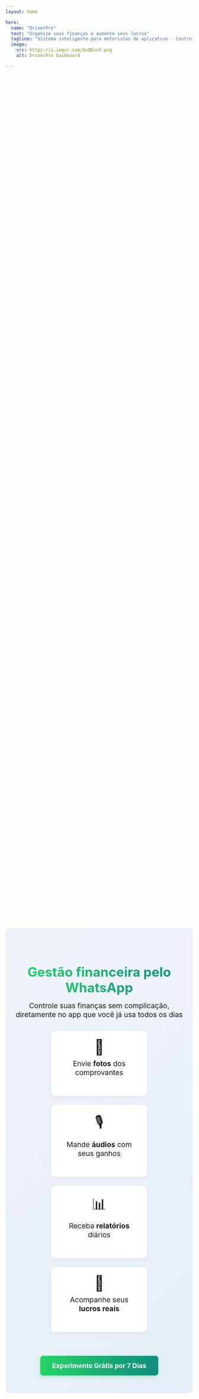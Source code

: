 ```yaml
---
layout: home

hero:
  name: "DriverPro"
  text: "Organize suas finanças e aumente seus lucros"
  tagline: "Sistema inteligente para motoristas de aplicativo - Controle total pelo WhatsApp!"
  image:
    src: https://i.imgur.com/GuQExvV.png
    alt: DriverPro Dashboard

---
```


<script setup>
import { ref, onMounted } from 'vue'

// Estado para o modal de imagem e vídeos
const activeImage = ref(null)
const isModalOpen = ref(false)
const zoomLevel = ref(1)
const isFullscreen = ref(false)
const isDragging = ref(false)
const dragStart = ref({ x: 0, y: 0 })
const imagePosition = ref({ x: 0, y: 0 })

// Verificar se estamos no navegador
const isBrowser = typeof window !== 'undefined' && typeof document !== 'undefined'

// Verificar se estamos na versão compilada (dist)
const isDistVersion = isBrowser && window.location.href.includes('/dist/')

// Função para abrir o modal de imagem
function openImageModal(imageUrl) {
  if (!isBrowser) return
  
  activeImage.value = imageUrl
  isModalOpen.value = true
  document.body.style.overflow = 'hidden' // Impede rolagem
  zoomLevel.value = 1 // Reset zoom level
  isFullscreen.value = false // Reset fullscreen state
  imagePosition.value = { x: 0, y: 0 } // Reset da posição da imagem
}

// Função para fechar o modal de imagem
function closeImageModal() {
  if (!isBrowser) return
  
  isModalOpen.value = false
  document.body.style.overflow = '' // Restaura rolagem
  if (document.fullscreenElement) {
    document.exitFullscreen()
  }
}

// Funções para arrastar a imagem (pan)
function startDrag(event) {
  if (!isBrowser || zoomLevel.value <= 1) return // Não arrastar quando não está com zoom
  
  isDragging.value = true
  const pageX = event.pageX || event.touches?.[0].pageX
  const pageY = event.pageY || event.touches?.[0].pageY
  
  dragStart.value = { 
    x: pageX - imagePosition.value.x, 
    y: pageY - imagePosition.value.y 
  }
  
  // Mudar o cursor
  event.target.style.cursor = 'grabbing'
}

function doDrag(event) {
  if (!isBrowser || !isDragging.value) return
  
  const pageX = event.pageX || event.touches?.[0].pageX
  const pageY = event.pageY || event.touches?.[0].pageY
  
  // Calcular a nova posição
  imagePosition.value = {
    x: pageX - dragStart.value.x,
    y: pageY - dragStart.value.y
  }
  
  // Prevenir seleção de texto durante o arrasto
  event.preventDefault()
}

function stopDrag(event) {
  if (!isBrowser || !isDragging.value) return
  
  isDragging.value = false
  
  // Restaurar o cursor
  if (event.target) {
    event.target.style.cursor = 'grab'
  }
}

// Função para aumentar o zoom
function zoomIn() {
  if (zoomLevel.value < 3) {
    zoomLevel.value += 0.5
  }
}

// Função para diminuir o zoom
function zoomOut() {
  if (zoomLevel.value > 0.5) {
    zoomLevel.value -= 0.5
    
    // Se voltar para zoom normal, resetar a posição
    if (zoomLevel.value <= 1) {
      imagePosition.value = { x: 0, y: 0 }
    }
  }
}

// Função para resetar o zoom
function resetZoom() {
  zoomLevel.value = 1
  imagePosition.value = { x: 0, y: 0 }
}

// Função para alternar o modo de tela cheia
function toggleFullscreen() {
  if (!isBrowser) return

  if (!document.fullscreenElement) {
    const modalElement = document.querySelector('.image-modal')
    if (modalElement) {
      modalElement.requestFullscreen().catch(err => {
        console.error(`Erro ao tentar entrar em tela cheia: ${err.message}`)
      })
    }
    isFullscreen.value = true
  } else {
    document.exitFullscreen()
    isFullscreen.value = false
  }
}

// Configurar animações de rolagem
function setupScrollAnimations() {
  if (!isBrowser) return
  
  const observer = new IntersectionObserver((entries) => {
    entries.forEach(entry => {
      if (entry.isIntersecting) {
        entry.target.classList.add('animated')
      }
    })
  }, { threshold: 0.1 })

  document.querySelectorAll('.animate-on-scroll').forEach((el) => {
    observer.observe(el)
  })
}

// Carregar screenshots
function setupScreenshots() {
  if (!isBrowser) return
  
  // Apenas aplicar na versão publicada
  if (window.location.href.includes('/dist/') || document.location.pathname === '/' || document.location.pathname === '/index.html') {
    // Mapeamento das seções para URLs de imagens
    const screenshotUrls = {
      dashboard: 'https://i.imgur.com/jnaXVt6.png',
      lancamentos: 'https://i.imgur.com/OmB12bG.png',
      metas: 'https://i.imgur.com/mUW76mn.png'
    }
    
    // Selecionar todos os contêineres de screenshot
    const containers = document.querySelectorAll('.screenshot-container[data-section]')
    
    // Para cada contêiner, verificar a seção e adicionar a imagem correspondente
    containers.forEach(container => {
      const section = container.getAttribute('data-section')
      if (screenshotUrls[section]) {
        // Limpar o contêiner
        container.innerHTML = ''
        
        // Criar e adicionar a imagem
        const img = document.createElement('img')
        img.src = screenshotUrls[section]
        img.alt = `Screenshot da seção ${section}`
        img.loading = 'lazy'
        container.appendChild(img)
        
        // Adicionar a classe has-image
        container.classList.add('has-image')
        
        // Adicionar evento de clique para abrir o modal
        container.addEventListener('click', () => {
          openImageModal(screenshotUrls[section])
        })
      }
    })
  }
}

// Função para configurar vídeos responsivos
function setupResponsiveVideos() {
  if (!isBrowser) return
  
  const videoContainers = document.querySelectorAll('.video-container')
  
  videoContainers.forEach(container => {
    const iframe = container.querySelector('iframe')
    if (iframe) {
      // Ajustar tamanho baseado na proporção do vídeo
      const videoType = iframe.getAttribute('data-video-type')
      if (videoType === 'short') {
        // Implementação segura
      }
    }
  })
}

// Função para carregar a imagem do hero
function loadSavedHeroImage() {
  if (!isBrowser) return
  
  // Na versão dist, sempre usar a imagem fixa do hero
  if (window.location.href.includes('/dist/') || document.location.pathname === '/' || document.location.pathname === '/index.html') {
    setTimeout(() => {
      const heroImage = document.querySelector('.VPImage.image-src')
      if (heroImage) {
        heroImage.src = 'https://i.imgur.com/GuQExvV.png'
      }
    }, 500)
    return
  }
  
  try {
    const savedHeroImage = localStorage.getItem('hero_image')
    if (savedHeroImage) {
      try {
        // Tentar analisar como JSON primeiro (formato novo)
        const heroData = JSON.parse(savedHeroImage)
        // Atualizar imagem do hero
        setTimeout(() => {
          const heroImage = document.querySelector('.VPImage.image-src')
          if (heroImage) {
            heroImage.src = heroData.url
          }
        }, 500) // Pequeno delay para garantir que o DOM está pronto
      } catch (e) {
        // Formato antigo - apenas a URL
        setTimeout(() => {
          const heroImage = document.querySelector('.VPImage.image-src')
          if (heroImage) {
            heroImage.src = savedHeroImage
          }
        }, 500)
      }
    }
  } catch (e) {
    // Ignora erros
  }
}

// Na inicialização do componente
onMounted(() => {
  if (!isBrowser) return
  
  // Setup para animações de rolagem
  setupScrollAnimations()
  
  // Carregar e mostrar screenshots
  setupScreenshots()
  
  // Fechar o modal com ESC
  document.addEventListener('keydown', e => {
    if (e.key === 'Escape' && isModalOpen.value) {
      closeImageModal()
    }
  })
  
  // Configurar os iframes dos vídeos responsivamente
  setupResponsiveVideos()
  
  // Carregar a imagem do hero salva no localStorage
  loadSavedHeroImage()
})
</script>

<style>
/* Estilos para animações de scroll */
.animate-on-scroll {
  opacity: 0;
  transform: translateY(20px);
  transition: all 0.6s ease-out;
}

.animate-on-scroll.show {
  opacity: 1;
  transform: translateY(0);
}

@media (prefers-reduced-motion: reduce) {
  .animate-on-scroll {
    transition: none;
  }
}

/* Ajuste da imagem do hero */
:root {
  --vp-home-hero-image-background-image: linear-gradient(-45deg, #3451b2 50%, #4f74ff 50%);
  --vp-home-hero-image-filter: blur(40px);
}

.VPHomeHero .container {
  display: flex;
  flex-direction: row;
  align-items: center;
  justify-content: space-between;
  gap: 2rem;
}

.VPHomeHero .main {
  max-width: 40%;
  flex: 1;
}

.VPHomeHero .image {
  max-width: 60%;
  flex: 1;
  position: relative;
}

.VPHomeHero .image-container {
  max-width: 100%;
  height: auto;
}

.VPHomeHero .image-src {
  max-width: 100%;
  height: auto;
  border-radius: 12px;
  box-shadow: 0 8px 24px rgba(0, 0, 0, 0.15);
}

@media (max-width: 960px) {
  .VPHomeHero .container {
    flex-direction: column;
  }
  
  .VPHomeHero .main {
    max-width: 100%;
    text-align: center;
  }
  
  .VPHomeHero .image {
    max-width: 80%;
    margin-top: 2rem;
  }
}

/* Estilos para seções */
.section {
  padding: 4rem 0;
  scroll-margin-top: 4rem;
}

.container {
  max-width: 1200px;
  margin: 0 auto;
  padding: 0 1rem;
}

/* Estilos para cards de recursos */
.feature-grid {
  display: grid;
  grid-template-columns: repeat(auto-fit, minmax(300px, 1fr));
  gap: 2rem;
  margin: 2rem 0;
}

.feature-card {
  padding: 2rem;
  border-radius: 0.5rem;
  background: var(--vp-c-bg-soft);
  border: 1px solid var(--vp-c-divider);
  transition: transform 0.3s, box-shadow 0.3s;
}

.feature-card:hover {
  transform: translateY(-5px);
  box-shadow: 0 8px 16px rgba(0, 0, 0, 0.1);
}

/* Ícone do WhatsApp para o card de lançamentos */
.whatsapp-icon-feature {
  display: inline-flex;
  width: 40px;
  height: 40px;
  background-color: #25D366;
  border-radius: 10px;
  align-items: center;
  justify-content: center;
  margin-right: 10px;
  box-shadow: 0 3px 10px rgba(37, 211, 102, 0.3);
}

.whatsapp-icon-feature svg {
  width: 24px;
  height: 24px;
}

/* Ícone do Calendário para o card de lançamentos */
.calendar-icon-feature {
  display: inline-flex;
  width: 40px;
  height: 40px;
  background-color: #4F74FF;
  border-radius: 10px;
  align-items: center;
  justify-content: center;
  margin-right: 10px;
  box-shadow: 0 3px 10px rgba(79, 116, 255, 0.3);
}

.calendar-icon-feature svg {
  width: 24px;
  height: 24px;
}

/* Estilos para contêineres de screenshots */
.screenshot-container {
  border-radius: 8px;
  overflow: hidden;
  margin: 1rem 0;
  background: var(--vp-c-bg-soft);
  border: 1px solid var(--vp-c-divider);
  position: relative;
  min-height: 200px;
  display: flex;
  align-items: center;
  justify-content: center;
  cursor: pointer;
  transition: transform 0.3s, box-shadow 0.3s;
}

.screenshot-container:hover {
  transform: translateY(-5px);
  box-shadow: 0 8px 16px rgba(0, 0, 0, 0.1);
}

.screenshot-container img {
  width: 100%;
  display: block;
  transition: transform 0.3s;
}

.screenshot-container:hover img {
  transform: scale(1.05);
}

.screenshot-container::after {
  content: "Clique para ampliar";
  position: absolute;
  inset: 0;
  display: flex;
  align-items: center;
  justify-content: center;
  background: rgba(0, 0, 0, 0.5);
  color: white;
  font-weight: 500;
  opacity: 0;
  transition: opacity 0.3s;
}

.screenshot-container:hover::after {
  opacity: 1;
}

.screenshot-container:not(.has-image)::after {
  content: "Sem imagem disponível";
  opacity: 1;
  background: transparent;
  color: var(--vp-c-text-2);
}

/* Modal de imagem */
.image-modal {
  position: fixed;
  inset: 0;
  z-index: 9999;
  background: rgba(0, 0, 0, 0.9);
  display: flex;
  align-items: center;
  justify-content: center;
  opacity: 0;
  visibility: hidden;
  transition: opacity 0.3s, visibility 0.3s;
  padding: 1rem;
  box-sizing: border-box;
  overflow: hidden;
}

.image-modal.active {
  opacity: 1;
  visibility: visible;
}

.image-modal-content {
  position: relative;
  display: flex;
  align-items: center;
  justify-content: center;
  width: 100%;
  height: 100%;
  overflow: hidden;
}

.image-modal-content img {
  max-width: 100%;
  max-height: 100%;
  object-fit: contain;
  border: 2px solid rgba(255, 255, 255, 0.1);
  box-shadow: 0 5px 30px rgba(0, 0, 0, 0.3);
  transition: transform 0.3s ease;
  transform-origin: center;
  cursor: grab;
  user-select: none;
  -webkit-user-drag: none;
}

.image-modal-content img:active {
  cursor: grabbing;
}

.fullscreen .image-modal-content img {
  object-fit: contain;
  width: 100%;
  height: 100%;
}

.image-modal-close {
  position: absolute;
  top: 20px;
  right: 20px;
  background: rgba(0, 0, 0, 0.5);
  border: none;
  color: white;
  font-size: 2rem;
  width: 40px;
  height: 40px;
  border-radius: 50%;
  display: flex;
  align-items: center;
  justify-content: center;
  cursor: pointer;
  transition: transform 0.3s, background 0.3s;
  z-index: 10001;
}

.image-modal-close:hover {
  transform: rotate(90deg);
  background: rgba(255, 0, 0, 0.5);
}

.image-modal-controls {
  position: absolute;
  bottom: 20px;
  left: 50%;
  transform: translateX(-50%);
  display: flex;
  gap: 1rem;
  z-index: 10001;
}

.image-modal-button {
  background: rgba(0, 0, 0, 0.5);
  border: none;
  color: white;
  width: 40px;
  height: 40px;
  border-radius: 50%;
  display: flex;
  align-items: center;
  justify-content: center;
  cursor: pointer;
  transition: background 0.3s;
}

.image-modal-button:hover {
  background: rgba(255, 255, 255, 0.3);
}

.image-modal-button svg {
  width: 24px;
  height: 24px;
  fill: currentColor;
}

@media (max-width: 768px) {
  .image-modal-controls {
    bottom: 10px;
  }
  
  .image-modal-close {
    top: 10px;
    right: 10px;
  }
}

/* Responsividade */
@media (max-width: 768px) {
  .feature-grid {
    grid-template-columns: 1fr;
  }
  
  .section {
    padding: 2rem 0;
  }
}

/* Nova seção de vídeos demonstração */
.videos-demo {
  margin: 3rem auto;
  max-width: 1200px;
  padding: 0 1rem;
}

.videos-demo h2 {
  text-align: center;
  margin-bottom: 2rem;
  font-size: 2.2rem;
}

.videos-container {
  display: grid;
  grid-template-columns: repeat(auto-fit, minmax(300px, 1fr));
  gap: 2rem;
}

.video-container {
  border-radius: 12px;
  overflow: hidden;
  box-shadow: 0 6px 18px rgba(0, 0, 0, 0.1);
  background: var(--vp-c-bg-soft);
  padding-bottom: 1rem;
  transition: transform 0.3s, box-shadow 0.3s;
}

.video-container:hover {
  transform: translateY(-5px);
  box-shadow: 0 12px 24px rgba(0, 0, 0, 0.15);
}

.video-wrapper {
  position: relative;
  width: 100%;
  overflow: hidden;
}

.video-wrapper iframe {
  border: none;
  width: 100%;
}

.video-info {
  padding: 1rem;
}

.video-info h3 {
  margin-top: 0.5rem;
  font-size: 1.2rem;
}

.video-info p {
  font-size: 0.9rem;
  opacity: 0.8;
}

/* Estilos para a nova seção simplificada de WhatsApp */
.whatsapp-simplificado {
  display: flex;
  flex-direction: column;
  align-items: center;
  padding: 3rem 1rem;
  background: linear-gradient(135deg, #f0f4f9, #e6eef8);
  margin: 4rem 0;
  border-radius: 12px;
  text-align: center;
}

.whatsapp-simplificado h2 {
  font-size: 2.2rem;
  margin-bottom: 1rem;
  background: linear-gradient(90deg, #25D366, #128C7E);
  -webkit-background-clip: text;
  -webkit-text-fill-color: transparent;
}

.whatsapp-simplificado p {
  font-size: 1.2rem;
  max-width: 700px;
  margin: 0 auto 2rem;
}

.whatsapp-features {
  display: flex;
  flex-wrap: wrap;
  justify-content: center;
  gap: 1.5rem;
  margin-bottom: 2rem;
}

.feature-item {
  background: white;
  border-radius: 10px;
  padding: 1.2rem;
  width: 220px;
  box-shadow: 0 4px 12px rgba(0, 0, 0, 0.05);
  text-align: center;
  transition: transform 0.3s;
}

.feature-item:hover {
  transform: translateY(-5px);
}

.feature-item .icon {
  font-size: 2.5rem;
  margin-bottom: 0.5rem;
}

.whatsapp-action {
  margin-top: 2rem;
}

.whatsapp-action .cta-button {
  background: linear-gradient(90deg, #25D366, #128C7E);
  color: white;
  padding: 1rem 2rem;
  font-size: 1.1rem;
  font-weight: 700;
  border-radius: 8px;
  text-decoration: none;
  display: inline-block;
  box-shadow: 0 4px 12px rgba(37, 211, 102, 0.3);
  transition: all 0.3s;
}

.whatsapp-action .cta-button:hover {
  transform: translateY(-2px);
  box-shadow: 0 6px 16px rgba(37, 211, 102, 0.4);
}

/* Estilos para os cards de contato */
.contact-card {
  display: flex;
  flex-direction: column;
  align-items: center;
  text-align: center;
  padding: 2.5rem 2rem;
  transition: transform 0.3s, box-shadow 0.3s;
}

.contact-card:hover {
  transform: translateY(-10px);
  box-shadow: 0 15px 30px rgba(0, 0, 0, 0.1);
}

.contact-icon {
  margin-bottom: 1.5rem;
  display: flex;
  align-items: center;
  justify-content: center;
  width: 80px;
  height: 80px;
  border-radius: 50%;
  background-color: rgba(255, 255, 255, 0.9);
  box-shadow: 0 5px 15px rgba(0, 0, 0, 0.1);
}

.contact-icon svg {
  filter: drop-shadow(0 2px 4px rgba(0, 0, 0, 0.1));
}

.whatsapp-icon {
  background-color: rgba(37, 211, 102, 0.1);
}

.email-icon {
  background-color: rgba(66, 133, 244, 0.1);
}

.contact-link {
  margin-top: 1rem;
  display: inline-block;
  padding: 0.75rem 1.5rem;
  border-radius: 8px;
  font-weight: 600;
  transition: all 0.3s;
  text-decoration: none;
  color: var(--vp-c-text-1);
  border: 1px solid var(--vp-c-divider);
}

.contact-link:hover {
  background-color: var(--vp-c-brand);
  color: white;
  border-color: var(--vp-c-brand);
  transform: translateY(-3px);
  box-shadow: 0 5px 15px rgba(0, 0, 0, 0.1);
}

.feature-card.contact-card h3 {
  font-size: 1.5rem;
  margin: 0.5rem 0;
}
</style>

<!-- Seção de Vídeos Demonstração -->
<div class="videos-demo animate-on-scroll">
  <h2>Vídeos Demonstração</h2>
  <div class="videos-container">
    <div class="video-container">
      <div class="video-wrapper">
        <iframe 
          width="560" 
          height="315" 
          src="https://www.youtube.com/embed/rjY3rwkuBBI" 
          title="Uso da plataforma DriverPro" 
          allow="accelerometer; autoplay; clipboard-write; encrypted-media; gyroscope; picture-in-picture; web-share" 
          allowfullscreen
          data-video-type="normal">
        </iframe>
      </div>
      <div class="video-info">
        <h3>Uso da plataforma</h3>
        <p>Veja como é fácil utilizar o sistema DriverPro para gerenciar suas finanças</p>
      </div>
    </div>
    <div class="video-container">
      <div class="video-wrapper">
        <iframe 
          width="315" 
          height="560" 
          src="https://www.youtube.com/embed/8hdOoWCJTjg" 
          title="Uso do DriverPro via WhatsApp" 
          allow="accelerometer; autoplay; clipboard-write; encrypted-media; gyroscope; picture-in-picture; web-share" 
          allowfullscreen
          data-video-type="short">
        </iframe>
      </div>
      <div class="video-info">
        <h3>Uso via WhatsApp</h3>
        <p>Veja como é simples gerenciar suas finanças diretamente pelo WhatsApp</p>
      </div>
    </div>
  </div>
</div>

<div class="section animate-on-scroll" id="problema">
  <div class="container">
    <h2>O Problema</h2>
    <div class="feature-grid">
      <div class="feature-card">
        <h3>Desorganização Financeira</h3>
        <p>Motoristas de aplicativo enfrentam dificuldades para controlar gastos e receitas, perdendo dinheiro por falta de visibilidade clara sobre suas finanças.</p>
      </div>
      <div class="feature-card">
        <h3>Falta de Planejamento</h3>
        <p>Ausência de metas claras e estratégias objetivas para maximizar ganhos, resultando em jornadas excessivas e baixa rentabilidade.</p>
      </div>
      <div class="feature-card">
        <h3>Decisões Imprecisas</h3>
        <p>Sem dados consolidados, motoristas tomam decisões baseadas em intuição, não conseguindo identificar padrões e oportunidades de otimização.</p>
      </div>
    </div>
  </div>
</div>

<!-- Nova seção simplificada de WhatsApp -->
<div class="whatsapp-simplificado">
  <h2>Gestão financeira pelo WhatsApp</h2>
  <p>Controle suas finanças sem complicação, diretamente no app que você já usa todos os dias</p>
  
  <div class="whatsapp-features">
    <div class="feature-item">
      <div class="icon">📸</div>
      <p>Envie <strong>fotos</strong> dos comprovantes</p>
    </div>
    <div class="feature-item">
      <div class="icon">🎙️</div>
      <p>Mande <strong>áudios</strong> com seus ganhos</p>
    </div>
    <div class="feature-item">
      <div class="icon">📊</div>
      <p>Receba <strong>relatórios</strong> diários</p>
    </div>
    <div class="feature-item">
      <div class="icon">💸</div>
      <p>Acompanhe seus <strong>lucros reais</strong></p>
    </div>
  </div>
  
  <div class="whatsapp-action">
    <a href="https://api.whatsapp.com/send/?phone=5541999751171&text&type=phone_number&app_absent=0" class="cta-button">Experimente Grátis por 7 Dias</a>
  </div>
</div>

<div class="section animate-on-scroll" id="features">
  <div class="container">
    <h2>Funcionalidades</h2>
    <div class="feature-grid">
      <div class="feature-card">
        <h3>📊 Dashboard Completo</h3>
        <p>Visão consolidada com indicadores financeiros, métricas de desempenho e visualizações gráficas para tomada de decisões informadas.</p>
        <ul>
          <li>Indicadores em tempo real</li>
          <li>Análise de lucro por km</li>
          <li>Comparativo meta vs. realizado</li>
        </ul>
        <div class="screenshot-container" data-section="dashboard">
          <div>Sem imagem disponível</div>
        </div>
      </div>
      <div class="feature-card">
        <h3>🎯 Gestão de Metas</h3>
        <p>Estabeleça e acompanhe metas financeiras com progresso em tempo real e recomendações personalizadas.</p>
        <ul>
          <li>Metas diárias e semanais</li>
          <li>Análise de desempenho</li>
          <li>Notificações motivacionais</li>
        </ul>
        <div class="screenshot-container" data-section="metas">
          <div>Sem imagem disponível</div>
        </div>
      </div>
      <div class="feature-card">
        <h3>
          <div class="calendar-icon-feature">
            <svg xmlns="http://www.w3.org/2000/svg" viewBox="0 0 448 512"><path fill="#FFFFFF" d="M152 24c0-13.3-10.7-24-24-24s-24 10.7-24 24V64H64C28.7 64 0 92.7 0 128v320c0 35.3 28.7 64 64 64h384c35.3 0 64-28.7 64-64V128c0-35.3-28.7-64-64-64h-40V24c0-13.3-10.7-24-24-24s-24 10.7-24 24V64H152V24zM48 448V192h416v256c0 8.8-7.2 16-16 16H64c-8.8 0-16-7.2-16-16zm96-192h64c8.8 0 16 7.2 16 16v64c0 8.8-7.2 16-16 16h-64c-8.8 0-16-7.2-16-16v-64c0-8.8 7.2-16 16-16z"/></svg>
          </div>
          Resultados Diários
        </h3>
        <p>Pensada para <strong>registrar e acompanhar os lançamentos diários</strong> com cálculos automáticos e de desempenho.</p>
        <ul>
          <li>KM rodado e horas trabalhadas</li>
          <li>Cálculo automático de custos, ganhos por KM e por hora</li>
          <li>Gráficos de desempenho diário</li>
        </ul>
        <div class="screenshot-container" data-section="lancamentos">
          <div>Sem imagem disponível</div>
        </div>
      </div>
    </div>
    <div class="feature-grid">
      <div class="feature-card">
        <h3>📈 Análise Inteligente</h3>
        <p>Relatórios detalhados e insights que revelam tendências e oportunidades para otimizar seus ganhos.</p>
        <ul>
          <li>Análise de custos por km</li>
          <li>Horários mais rentáveis</li>
          <li>Comparativos históricos</li>
        </ul>
      </div>
      <div class="feature-card">
        <h3>⚙️ Automatização</h3>
        <p>Recursos automáticos que economizam seu tempo e tornam a gestão financeira mais simples e eficiente.</p>
        <ul>
          <li>Cálculo automático de custos</li>
          <li>Sugestão inteligente de categorias</li>
          <li>Lembretes personalizados</li>
        </ul>
      </div>
      <div class="feature-card">
        <h3>📲 Acessibilidade</h3>
        <p>Use nossa plataforma do seu jeito, com diferentes opções de acesso para se adaptar à sua rotina.</p>
        <ul>
          <li>Interface amigável no app</li>
          <li>Integração com WhatsApp</li>
          <li>Notificações personalizáveis</li>
        </ul>
      </div>
    </div>
  </div>
</div>

<div class="section animate-on-scroll" id="planos">
  <div class="container">
    <h2>Planos</h2>
    <div class="feature-grid">
      <div class="feature-card">
        <h3>Básico</h3>
        <p><strong>R$ 14,99/mês</strong></p>
        <p>Comece a organizar suas finanças</p>
        <ul>
          <li>✅ Lançamentos manuais via app</li>
          <li>✅ Dashboard básico</li>
          <li>✅ Controle de metas simples</li>
          <li>✅ Relatórios essenciais</li>
          <li>✅ Suporte por e-mail</li>
          <li>❌ Lançamentos e Resultados Diários via WhatsApp</li>
          <li>❌ Reconhecimento de comprovantes</li>
        </ul>
        <a href="#" class="cta-button">Assinar Agora</a>
      </div>
      <div class="feature-card highlighted">
        <h3>Pro</h3>
        <p><strong>R$ 19,99/mês</strong></p>
        <p>Controle completo e automação</p>
        <ul>
          <li>✅ Todas as funcionalidades do plano Básico</li>
          <li>✅ Lançamentos e Resultados Diários via WhatsApp</li>
          <li>✅ Reconhecimento de comprovantes</li>
          <li>✅ Dashboard completo</li>
          <li>✅ Metas avançadas</li>
          <li>✅ Relatórios detalhados</li>
          <li>✅ Suporte prioritário</li>
        </ul>
        <a href="#" class="cta-button primary">Assinar Agora</a>
      </div>
      <div class="feature-card">
        <h3>Premium</h3>
        <p><strong>Em breve</strong></p>
        <p>Experiência VIP com recursos exclusivos</p>
        <ul>
          <li>✅ Todas as funcionalidades do plano Pro</li>
          <li>✅ Recursos avançados de gestão</li>
          <li>✅ Relatórios personalizados</li>
          <li>✅ Suporte VIP</li>
          <li>✅ Funcionalidades exclusivas</li>
        </ul>
        <a href="#" class="cta-button">Lista de Espera</a>
      </div>
    </div>
  </div>
</div>

<div class="section animate-on-scroll" id="contato">
  <div class="container">
    <h2>Entre em Contato</h2>
    <div class="feature-grid">
      <div class="feature-card contact-card">
        <div class="contact-icon whatsapp-icon">
          <svg xmlns="http://www.w3.org/2000/svg" viewBox="0 0 448 512" width="48" height="48"><path fill="#25D366" d="M380.9 97.1C339 55.1 283.2 32 223.9 32c-122.4 0-222 99.6-222 222 0 39.1 10.2 77.3 29.6 111L0 480l117.7-30.9c32.4 17.7 68.9 27 106.1 27h.1c122.3 0 224.1-99.6 224.1-222 0-59.3-25.2-115-67.1-157zm-157 341.6c-33.2 0-65.7-8.9-94-25.7l-6.7-4-69.8 18.3L72 359.2l-4.4-7c-18.5-29.4-28.2-63.3-28.2-98.2 0-101.7 82.8-184.5 184.6-184.5 49.3 0 95.6 19.2 130.4 54.1 34.8 34.9 56.2 81.2 56.1 130.5 0 101.8-84.9 184.6-186.6 184.6zm101.2-138.2c-5.5-2.8-32.8-16.2-37.9-18-5.1-1.9-8.8-2.8-12.5 2.8-3.7 5.6-14.3 18-17.6 21.8-3.2 3.7-6.5 4.2-12 1.4-32.6-16.3-54-29.1-75.5-66-5.7-9.8 5.7-9.1 16.3-30.3 1.8-3.7.9-6.9-.5-9.7-1.4-2.8-12.5-30.1-17.1-41.2-4.5-10.8-9.1-9.3-12.5-9.5-3.2-.2-6.9-.2-10.6-.2-3.7 0-9.7 1.4-14.8 6.9-5.1 5.6-19.4 19-19.4 46.3 0 27.3 19.9 53.7 22.6 57.4 2.8 3.7 39.1 59.7 94.8 83.8 35.2 15.2 49 16.5 66.6 13.9 10.7-1.6 32.8-13.4 37.4-26.4 4.6-13 4.6-24.1 3.2-26.4-1.3-2.5-5-3.9-10.5-6.6z"/></svg>
        </div>
        <h3>WhatsApp</h3>
        <p>Fale conosco pelo WhatsApp</p>
        <a href="https://wa.me/5541999751171" target="_blank" rel="noopener" class="contact-link">Enviar mensagem</a>
      </div>
      <div class="feature-card contact-card">
        <div class="contact-icon email-icon">
          <svg xmlns="http://www.w3.org/2000/svg" viewBox="0 0 512 512" width="48" height="48"><path fill="#4285F4" d="M64 112c-8.8 0-16 7.2-16 16v22.1L220.5 291.7c20.7 17 50.4 17 71.1 0L464 150.1V128c0-8.8-7.2-16-16-16H64zM48 212.2V384c0 8.8 7.2 16 16 16H448c8.8 0 16-7.2 16-16V212.2L322 328.8c-38.4 31.5-93.7 31.5-132 0L48 212.2zM0 128C0 92.7 28.7 64 64 64H448c35.3 0 64 28.7 64 64V384c0 35.3-28.7 64-64 64H64c-35.3 0-64-28.7-64-64V128z"/></svg>
        </div>
        <h3>Email</h3>
        <p>Envie-nos um email</p>
        <a href="mailto:ramonpmendesx@gmail.com" class="contact-link">ramonpmendesx@gmail.com</a>
      </div>
    </div>
  </div>
</div>

<div class="section animate-on-scroll testimonial-section" id="depoimentos">
  <div class="container">
    <h2>O Que Os Motoristas Estão Dizendo</h2>
    <div class="feature-grid">
      <div class="feature-card testimonial">
        <div class="testimonial-content">
          <p>"Com o DriverPro, finalmente sei quanto estou lucrando de verdade. Parei de trabalhar horas extras desnecessárias e aumentei meu lucro em 30%. Melhor investimento que já fiz!"</p>
        </div>
        <div class="testimonial-author">
          <p><strong>Carlos S.</strong> - Motorista há 3 anos</p>
        </div>
      </div>
      <div class="feature-card testimonial">
        <div class="testimonial-content">
          <p>"O sistema de Lançamentos e Resultados Diários é simplesmente revolucionário! Envio uma foto do painel, lanço meus dados e já vejo todos os cálculos prontos. Economizo pelo menos 30 minutos por dia com isso."</p>
        </div>
        <div class="testimonial-author">
          <p><strong>Ana P.</strong> - Motorista há 2 anos</p>
        </div>
      </div>
      <div class="feature-card testimonial">
        <div class="testimonial-content">
          <p>"Experimentei com a garantia de 7 dias, achando que pediria reembolso. Hoje, não consigo imaginar trabalhar sem o DriverPro. Completamente transformou minha visão financeira!"</p>
        </div>
        <div class="testimonial-author">
          <p><strong>Marcos L.</strong> - Motorista há 5 anos</p>
        </div>
      </div>
    </div>
  </div>
</div>

<!-- Modal para visualização de imagens -->
<div class="image-modal" :class="{ active: isModalOpen, fullscreen: isFullscreen }">
  <div class="image-modal-content">
    <button class="image-modal-close" @click="closeImageModal" title="Fechar (ESC)">×</button>
    <img 
      v-if="activeImage" 
      :src="activeImage" 
      alt="Imagem ampliada" 
      :style="{ 
        transform: `scale(${zoomLevel})`, 
        translate: `${imagePosition.x}px ${imagePosition.y}px` 
      }" 
      @mousedown="startDrag"
      @mousemove="doDrag"
      @mouseup="stopDrag"
      @mouseleave="stopDrag"
      @touchstart="startDrag"
      @touchmove="doDrag"
      @touchend="stopDrag"
    />
    <div class="image-modal-controls">
      <button class="image-modal-button" @click="zoomOut" title="Diminuir zoom">
        <svg viewBox="0 0 24 24"><path d="M19 13H5v-2h14v2z"></path></svg>
      </button>
      <button class="image-modal-button" @click="resetZoom" title="Resetar zoom">
        <svg viewBox="0 0 24 24"><path d="M15,3l2.3,2.3l-2.89,2.87l1.42,1.42L18.7,6.7L21,9V3H15z M3,9l2.3-2.3l2.87,2.89l1.42-1.42L6.7,5.3L9,3H3V9z M9,21 l-2.3-2.3l2.89-2.87l-1.42-1.42L5.3,17.3L3,15v6H9z M21,15l-2.3,2.3l-2.87-2.89l-1.42,1.42l2.89,2.87L15,21h6V15z"></path></svg>
      </button>
      <button class="image-modal-button" @click="zoomIn" title="Aumentar zoom">
        <svg viewBox="0 0 24 24"><path d="M19 13h-6v6h-2v-6H5v-2h6V5h2v6h6v2z"></path></svg>
      </button>
      <button class="image-modal-button" @click="toggleFullscreen" title="Tela cheia">
        <svg v-if="!isFullscreen" viewBox="0 0 24 24"><path d="M7 14H5v5h5v-2H7v-3zm-2-4h2V7h3V5H5v5zm12 7h-3v2h5v-5h-2v3zM14 5v2h3v3h2V5h-5z"></path></svg>
        <svg v-else viewBox="0 0 24 24"><path d="M5 16h3v3h2v-5H5v2zm3-8H5v2h5V5H8v3zm6 11h2v-3h3v-2h-5v5zm2-11V5h-2v5h5V8h-3z"></path></svg>
      </button>
    </div>
  </div>
</div>
